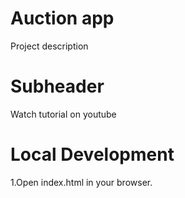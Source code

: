 # Auction app

Project description

# Subheader

Watch tutorial on youtube

# Local Development

1.Open index.html in your browser.
